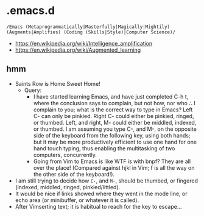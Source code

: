 # .emacs.d
`/Emacs (Metaprogrammatically|Masterfully|Magically|Mightily) (Augments|Amplifies) (Coding (Skills|Style)|Computer Science)/`
* https://en.wikipedia.org/wiki/Intelligence_amplification
* https://en.wikipedia.org/wiki/Augmented_learning

## hmm
* Saints Row is Home Sweet Home!
	* Query:
		* I have started learning Emacs, and have just completed C-h t, where the conclusion says to complain, but not how, nor who ∴ I complain to you; what is the correct way to type in Emacs? Left C- can only be pinkied. Right C- could either be pinkied, ringed, or thumbed. Left, and right, M- could either be middled, indexed, or thumbed. I am assuming you type C-, and M-, on the opposite side of the keyboard from the following key, using both hands; but it may be more productively efficient to use one hand for one hand touch typing, thus enabling the multitasking of two computers, concurrently.
		* Going from Vim to Emacs is like WTF is with bnpf? They are all over the place! (Compared against hjkl in Vim; f is all the way on the other side of the keyboard!).
* I am still trying to decide how <code>C-</code>, and <code>M-</code>, should be thumbed, or fingered (indexed, middled, ringed, pinkied/littled).
* It would be nice if links showed where they went in the mode line, or echo area (or minibuffer, or whatever it is called).
* After Vimserting text; it is habitual to reach for the key to escape…
